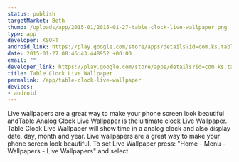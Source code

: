 ```yaml
--- 
status: publish
targetMarket: Both
thumb: /uploads/app/2015-01/2015-01-27-table-clock-live-wallpaper.png
type: app
developer: KSOFT
android_link: https://play.google.com/store/apps/details?id=com.ks.tableclock
date: 2015-01-27 08:46:43.448952 +00:00
email: ""
developer_link: https://play.google.com/store/apps/details?id=com.ks.tableclock
title: Table Clock Live Wallpaper
permalink: /app/table-clock-live-wallpaper
devices: 
- android
---
```


Live wallpapers are a great way to make your phone screen look beautiful andTable Analog Clock Live Wallpaper is the ultimate clock Live Wallpaper. Table Clock Live Wallpaper will show time in a analog clock and also display date, day, month and year.
Live wallpapers are a great way to make your phone screen look beautiful. 
To set Live Wallpaper press: "Home - Menu - Wallpapers - Live Wallpapers" and select
